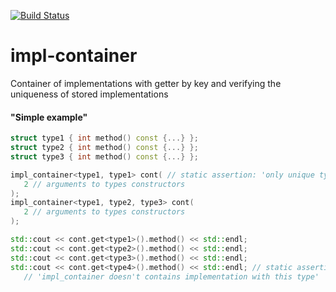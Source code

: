 [![Build Status](https://travis-ci.org/niXman/impl-container.svg?branch=master)](https://travis-ci.org/niXman/impl-container)

impl-container
==============

Container of implementations with getter by key and verifying the uniqueness of stored implementations

#### "Simple example"
```cpp
struct type1 { int method() const {...} };
struct type2 { int method() const {...} };
struct type3 { int method() const {...} };

impl_container<type1, type1> cont( // static assertion: 'only unique types allowed'
   2 // arguments to types constructors
);
impl_container<type1, type2, type3> cont(
   2 // arguments to types constructors
);

std::cout << cont.get<type1>().method() << std::endl;
std::cout << cont.get<type2>().method() << std::endl;
std::cout << cont.get<type3>().method() << std::endl;
std::cout << cont.get<type4>().method() << std::endl; // static assertion:
   // 'impl_container doesn't contains implementation with this type'

```

